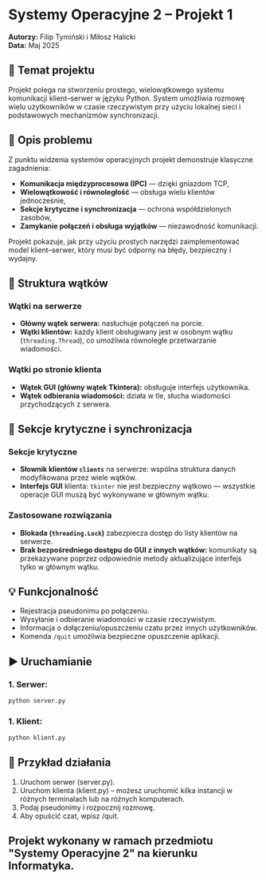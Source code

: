 # Systemy Operacyjne 2 – Projekt 1

**Autorzy:** Filip Tymiński i Miłosz Halicki  
**Data:** Maj 2025

## 📌 Temat projektu

Projekt polega na stworzeniu prostego, wielowątkowego systemu komunikacji klient–serwer w języku Python. System umożliwia rozmowę wielu użytkowników w czasie rzeczywistym przy użyciu lokalnej sieci i podstawowych mechanizmów synchronizacji.

## 🧠 Opis problemu

Z punktu widzenia systemów operacyjnych projekt demonstruje klasyczne zagadnienia:

- **Komunikacja międzyprocesowa (IPC)** — dzięki gniazdom TCP,
- **Wielowątkowość i równoległość** — obsługa wielu klientów jednocześnie,
- **Sekcje krytyczne i synchronizacja** — ochrona współdzielonych zasobów,
- **Zamykanie połączeń i obsługa wyjątków** — niezawodność komunikacji.

Projekt pokazuje, jak przy użyciu prostych narzędzi zaimplementować model klient–serwer, który musi być odporny na błędy, bezpieczny i wydajny.

## 🔁 Struktura wątków

### Wątki na serwerze

- **Główny wątek serwera:** nasłuchuje połączeń na porcie.
- **Wątki klientów:** każdy klient obsługiwany jest w osobnym wątku (`threading.Thread`), co umożliwia równoległe przetwarzanie wiadomości.

### Wątki po stronie klienta

- **Wątek GUI (główny wątek Tkintera):** obsługuje interfejs użytkownika.
- **Wątek odbierania wiadomości:** działa w tle, słucha wiadomości przychodzących z serwera.

## 🔐 Sekcje krytyczne i synchronizacja

### Sekcje krytyczne

- **Słownik klientów `clients`** na serwerze: wspólna struktura danych modyfikowana przez wiele wątków.
- **Interfejs GUI** klienta: `tkinter` nie jest bezpieczny wątkowo — wszystkie operacje GUI muszą być wykonywane w głównym wątku.

### Zastosowane rozwiązania

- **Blokada (`threading.Lock`)** zabezpiecza dostęp do listy klientów na serwerze.
- **Brak bezpośredniego dostępu do GUI z innych wątków:** komunikaty są przekazywane poprzez odpowiednie metody aktualizujące interfejs tylko w głównym wątku.

## 💡 Funkcjonalność

- Rejestracja pseudonimu po połączeniu.
- Wysyłanie i odbieranie wiadomości w czasie rzeczywistym.
- Informacja o dołączeniu/opuszczeniu czatu przez innych użytkowników.
- Komenda `/quit` umożliwia bezpieczne opuszczenie aplikacji.

## ▶️ Uruchamianie

### 1. Serwer:
```bash
python server.py
```
### 1. Klient:
```bash
python klient.py
```

## 🧪 Przykład działania
1. Uruchom serwer (server.py).
2. Uruchom klienta (klient.py) – możesz uruchomić kilka instancji w różnych terminalach lub na różnych komputerach.
3. Podaj pseudonimy i rozpocznij rozmowę.
4. Aby opuścić czat, wpisz /quit.

## Projekt wykonany w ramach przedmiotu "Systemy Operacyjne 2" na kierunku Informatyka.
